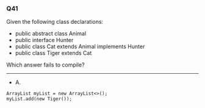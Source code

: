 ### Q41

Given the following class declarations:
* public abstract class Animal  
* public interface Hunter  
* public class Cat extends Animal implements Hunter  
* public class Tiger extends Cat  

Which answer fails to compile?

----------

* A.
<pre><code>ArrayList<Animal> myList = new ArrayList<>();
myList.add(new Tiger());</code></pre> 